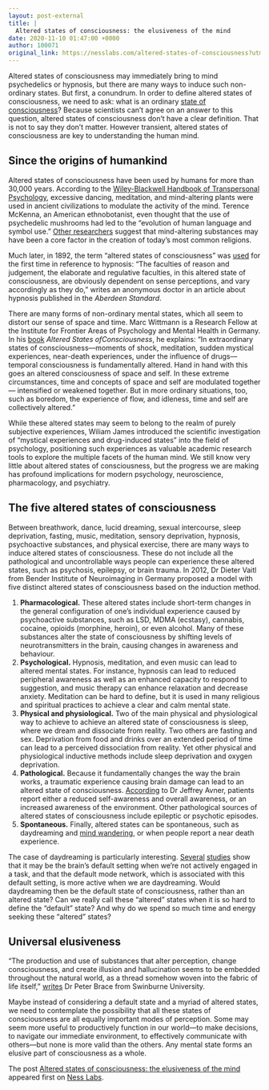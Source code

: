 ```yaml
---
layout: post-external
title: |
  Altered states of consciousness: the elusiveness of the mind
date: 2020-11-10 01:47:00 +0000
author: 100071
original_link: https://nesslabs.com/altered-states-of-consciousness?utm_source=rss&utm_medium=rss&utm_campaign=altered-states-of-consciousness
---
```


Altered states of consciousness may immediately bring to mind psychedelics or hypnosis, but there are many ways to induce such non-ordinary states. But first, a conundrum. In order to define altered states of consciousness, we need to ask: what is an ordinary [state of consciousness](https://nesslabs.com/beyond-human-consciousness)? Because scientists can’t agree on an answer to this question, altered states of consciousness don’t have a clear definition. That is not to say they don’t matter. However transient, altered states of consciousness are key to understanding the human mind.

## Since the origins of humankind

Altered states of consciousness have been used by humans for more than 30,000 years. According to the [Wiley-Blackwell Handbook of Transpersonal Psychology](https://amzn.to/38uIz5K), excessive dancing, meditation, and mind-altering plants were used in ancient civilizations to modulate the activity of the mind. Terence McKenna, an American ethnobotanist, even thought that the use of psychedelic mushrooms had led to the “evolution of human language and symbol use.” [Other researchers](https://psycnet.apa.org/record/2011-11267-001) suggest that mind-altering substances may have been a core factor in the creation of today’s most common religions.

Much later, in 1892, the term “altered states of consciousness” was [used](https://psycnet.apa.org/record/2019-24515-001) for the first time in reference to hypnosis: “The faculties of reason and judgement, the elaborate and regulative faculties, in this altered state of consciousness, are obviously dependent on sense perceptions, and vary accordingly as they do,” writes an anonymous doctor in an article about hypnosis published in the _Aberdeen Standard_.

There are many forms of non-ordinary mental states, which all seem to distort our sense of space and time. Marc Wittmann is a Research Fellow at the Institute for Frontier Areas of Psychology and Mental Health in Germany. In his [book](https://amzn.to/3kcU9oh) _Altered States of[](https://amzn.to/3kcU9oh)Consciousness_, he explains: “In extraordinary states of consciousness—moments of shock, meditation, sudden mystical experiences, near-death experiences, under the influence of drugs—temporal consciousness is fundamentally altered. Hand in hand with this goes an altered consciousness of space and self. In these extreme circumstances, time and concepts of space and self are modulated together— intensified or weakened together. But in more ordinary situations, too, such as boredom, the experience of flow, and idleness, time and self are collectively altered.”

While these altered states may seem to belong to the realm of purely subjective experiences, Wiliam James introduced the scientific investigation of “mystical experiences and drug-induced states” into the field of psychology, positioning such experiences as valuable academic research tools to explore the multiple facets of the human mind. We still know very little about altered states of consciousness, but the progress we are making has profound implications for modern psychology, neuroscience, pharmacology, and psychiatry.

## The five altered states of consciousness

Between breathwork, dance, lucid dreaming, sexual intercourse, sleep deprivation, fasting, music, meditation, sensory deprivation, hypnosis, psychoactive substances, and physical exercise, there are many ways to induce altered states of consciousness. These do not include all the pathological and uncontrollable ways people can experience these altered states, such as psychosis, epilepsy, or brain trauma. In 2012, Dr Dieter Vaitl from Bender Institute of Neuroimaging in Germany proposed a model with five distinct altered states of consciousness based on the induction method.

1. **Pharmacological.** These altered states include short-term changes in the general configuration of one’s individual experience caused by psychoactive substances, such as LSD, MDMA (ecstasy), cannabis, cocaine, opioids (morphine, heroin), or even alcohol. Many of these substances alter the state of consciousness by shifting levels of neurotransmitters in the brain, causing changes in awareness and behaviour.
2. **Psychological.** Hypnosis, meditation, and even music can lead to altered mental states. For instance, hypnosis can lead to reduced peripheral awareness as well as an enhanced capacity to respond to suggestion, and music therapy can enhance relaxation and decrease anxiety. Meditation can be hard to define, but it is used in many religious and spiritual practices to achieve a clear and calm mental state.
3. **Physical and physiological.** Two of the main physical and physiological way to achieve to achieve an altered state of consciousness is sleep, where we dream and dissociate from reality. Two others are fasting and sex. Deprivation from food and drinks over an extended period of time can lead to a perceived dissociation from reality. Yet other physical and physiological inductive methods include sleep deprivation and oxygen deprivation.
4. **Pathological.** Because it fundamentally changes the way the brain works, a traumatic experience causing brain damage can lead to an altered state of consciousness. [According](https://pedsinreview.aappublications.org/content/27/9/331) to Dr Jeffrey Avner, patients report either a reduced self-awareness and overall awareness, or an increased awareness of the environment. Other pathological sources of altered states of consciousness include epileptic or psychotic episodes.
5. **Spontaneous.** Finally, altered states can be spontaneous, such as daydreaming and [mind wandering](https://nesslabs.com/mind-wandering), or when people report a near death experience.

The case of daydreaming is particularly interesting. [Several](https://www.ncbi.nlm.nih.gov/pmc/articles/PMC14647/) [studies](https://onlinelibrary.wiley.com/doi/abs/10.1111/spc3.12288) show that it may be the brain’s default setting when we’re not actively engaged in a task, and that the default mode network, which is associated with this default setting, is more active when we are daydreaming. Would daydreaming then be the default state of consciousness, rather than an altered state? Can we really call these “altered” states when it is so hard to define the “default” state? And why do we spend so much time and energy seeking these “altered” states?

## Universal elusiveness

“The  production and use of substances that alter perception, change consciousness, and create illusion and hallucination seems to be embedded throughout the natural world, as a thread somehow woven into the fabric of life itself,” [writes](https://psycnet.apa.org/record/2019-24515-001) Dr Peter Brace from Swinburne University.

Maybe instead of considering a default state and a myriad of altered states, we need to contemplate the possibility that all these states of consciousness are all equally important modes of perception. Some may seem more useful to productively function in our world—to make decisions, to navigate our immediate environment, to effectively communicate with others—but none is more valid than the others. Any mental state forms an elusive part of consciousness as a whole.

The post [Altered states of consciousness: the elusiveness of the mind](https://nesslabs.com/altered-states-of-consciousness) appeared first on [Ness Labs](https://nesslabs.com).
